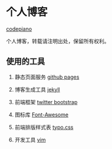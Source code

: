 # 个人博客

[codepiano](codepiano.github.io)

个人博客，转载请注明出处，保留所有权利。

## 使用的工具

1. 静态页面服务   [github pages](http://pages.github.com )

1. 博客生成工具   [jekyll](https://github.com/mojombo/jekyll )

1. 前端框架       [twitter bootstrap](http://twitter.github.io/bootstrap )

1. 图标库         [Font-Awesome](http://fortawesome.github.io/Font-Awesome)

1. 前端排版样式表 [typo.css](http://typo.sofish.de )

1. 开发工具       [vim](http://www.vim.org/ )
